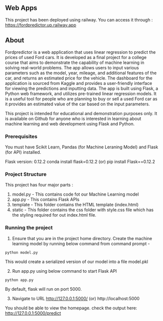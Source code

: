 ## Web Apps
This project has been deployed using railway. You can access it through : https://fordpredictor.up.railway.app

## About
Fordpredictor is a web application that uses linear regression to predict the prices of used Ford cars. It is developed as a final project for a college course that aims to demonstrate the capability of machine learning in solving real-world problems. The app allows users to input various parameters such as the model, year, mileage, and additional features of the car, and returns an estimated price for the vehicle. The dashboard for the application is sourced from Kaggle and provides a user-friendly interface for viewing the predictions and inputting data. The app is built using Flask, a Python web framework, and utilizes pre-trained linear regression models. It is a useful tool for people who are planning to buy or sell a used Ford car as it provides an estimated value of the car based on the input parameters.

This project is intended for educational and demonstration purposes only. It is available on Github for anyone who is interested in learning about machine learning and web development using Flask and Python.

### Prerequisites
You must have Scikit Learn, Pandas (for Machine Leraning Model) and Flask (for API) installed.

Flask version: 0.12.2
conda install flask=0.12.2  (or) pip install Flask==0.12.2

### Project Structure
This project has four major parts :
1. model.py - This contains code fot our Machine Learning model 
2. app.py - This contains Flask APIs 
3. template - This folder contains the HTML template (index.html)
4. static - This folder contains the css folder with style.css file which has the styling required for out index.html file.

### Running the project
1. Ensure that you are in the project home directory. Create the machine learning model by running below command from command prompt -
```
python model.py
```
This would create a serialized version of our model into a file model.pkl

2. Run app.py using below command to start Flask API
```
python app.py
```
By default, flask will run on port 5000.

3. Navigate to URL http://127.0.0.1:5000/ (or) http://localhost:5000

You should be able to view the homepage.
check the output here: http://127.0.0.1:5000/predict

